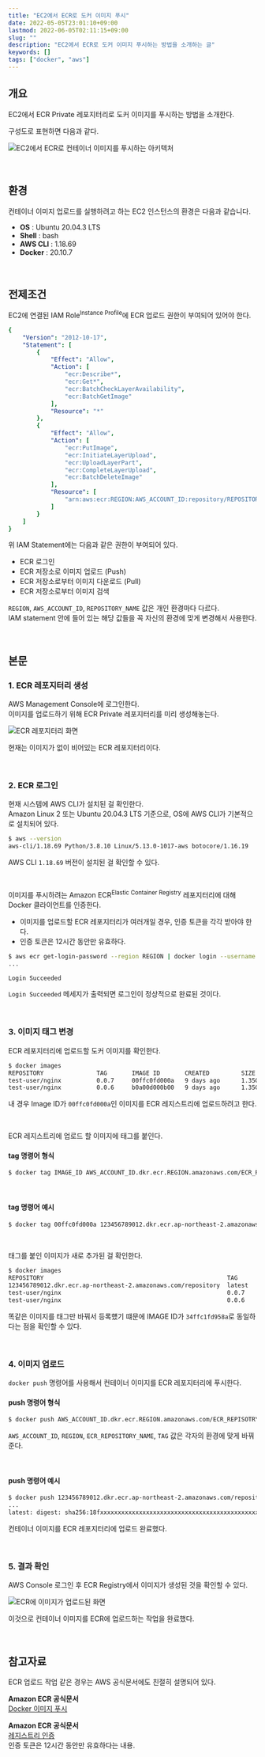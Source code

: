```yaml
---
title: "EC2에서 ECR로 도커 이미지 푸시"
date: 2022-05-05T23:01:10+09:00
lastmod: 2022-06-05T02:11:15+09:00
slug: ""
description: "EC2에서 ECR로 도커 이미지 푸시하는 방법을 소개하는 글"
keywords: []
tags: ["docker", "aws"]
---
```


## 개요

EC2에서 ECR Private 레포지터리로 도커 이미지를 푸시하는 방법을 소개한다.  

구성도로 표현하면 다음과 같다.  

![EC2에서 ECR로 컨테이너 이미지를 푸시하는 아키텍처](./1.png)

&nbsp;

## 환경

컨테이너 이미지 업로드를 실행하려고 하는 EC2 인스턴스의 환경은 다음과 같습니다.

- **OS** : Ubuntu 20.04.3 LTS
- **Shell** : bash
- **AWS CLI** : 1.18.69
- **Docker** : 20.10.7

&nbsp;

## 전제조건

EC2에 연결된 IAM Role<sup>Instance Profile</sup>에 ECR 업로드 권한이 부여되어 있어야 한다.

```yaml
{
    "Version": "2012-10-17",
    "Statement": [
        {
            "Effect": "Allow",
            "Action": [
                "ecr:Describe*",
                "ecr:Get*",
                "ecr:BatchCheckLayerAvailability",
                "ecr:BatchGetImage"
            ],
            "Resource": "*"
        },
        {
            "Effect": "Allow",
            "Action": [
                "ecr:PutImage",
                "ecr:InitiateLayerUpload",
                "ecr:UploadLayerPart",
                "ecr:CompleteLayerUpload",
                "ecr:BatchDeleteImage"
            ],
            "Resource": [
                "arn:aws:ecr:REGION:AWS_ACCOUNT_ID:repository/REPOSITORY_NAME"
            ]
        }
    ]
}
```

위 IAM Statement에는 다음과 같은 권한이 부여되어 있다.

- ECR 로그인
- ECR 저장소로 이미지 업로드 (Push)
- ECR 저장소로부터 이미지 다운로드 (Pull)
- ECR 저장소로부터 이미지 검색

`REGION`, `AWS_ACCOUNT_ID`, `REPOSITORY_NAME` 값은 개인 환경마다 다르다.  
IAM statement 안에 들어 있는 해당 값들을 꼭 자신의 환경에 맞게 변경해서 사용한다.

&nbsp;

## 본문

### 1. ECR 레포지터리 생성

AWS Management Console에 로그인한다.  
이미지를 업로드하기 위해 ECR Private 레포지터리를 미리 생성해놓는다.  

![ECR 레포지터리 화면](./2.png)

현재는 이미지가 없이 비어있는 ECR 레포지터리이다.

&nbsp;

### 2. ECR 로그인

현재 시스템에 AWS CLI가 설치된 걸 확인한다.  
Amazon Linux 2 또는 Ubuntu 20.04.3 LTS 기준으로, OS에 AWS CLI가 기본적으로 설치되어 있다.  

```bash
$ aws --version
aws-cli/1.18.69 Python/3.8.10 Linux/5.13.0-1017-aws botocore/1.16.19
```

AWS CLI `1.18.69` 버전이 설치된 걸 확인할 수 있다.

&nbsp;

이미지를 푸시하려는 Amazon ECR<sup>Elastic Container Registry</sup> 레포지터리에 대해 Docker 클라이언트를 인증한다.

- 이미지를 업로드할 ECR 레포지터리가 여러개일 경우, 인증 토큰을 각각 받아야 한다.
- 인증 토큰은 12시간 동안만 유효하다.

```bash
$ aws ecr get-login-password --region REGION | docker login --username AWS --password-stdin AWS_ACCOUNT_ID.dkr.ecr.REGION.amazonaws.com
...

Login Succeeded
```

`Login Succeeded` 메세지가 출력되면 로그인이 정상적으로 완료된 것이다.

&nbsp;

### 3. 이미지 태그 변경

ECR 레포지터리에 업로드할 도커 이미지를 확인한다.

```bash
$ docker images
REPOSITORY               TAG       IMAGE ID       CREATED         SIZE
test-user/nginx          0.0.7     00ffc0fd000a   9 days ago      1.35GB
test-user/nginx          0.0.6     b0a00d000b00   9 days ago      1.35GB
```

내 경우 Image ID가 `00ffc0fd000a`인 이미지를 ECR 레지스트리에 업로드하려고 한다.

&nbsp;

ECR 레지스트리에 업로드 할 이미지에 태그를 붙인다.

#### tag 명령어 형식

```bash
$ docker tag IMAGE_ID AWS_ACCOUNT_ID.dkr.ecr.REGION.amazonaws.com/ECR_REPOSITORY_NAME:TAG
```

&nbsp;

#### tag 명령어 예시

```bash
$ docker tag 00ffc0fd000a 123456789012.dkr.ecr.ap-northeast-2.amazonaws.com/repository:latest
```

&nbsp;

태그를 붙인 이미지가 새로 추가된 걸 확인한다.

```bash
$ docker images
REPOSITORY                                                    TAG       IMAGE ID       CREATED         SIZE
123456789012.dkr.ecr.ap-northeast-2.amazonaws.com/repository  latest    00ffc0fd000a   9 days ago      1.35GB
test-user/nginx                                               0.0.7     00ffc0fd000a   9 days ago      1.35GB
test-user/nginx                                               0.0.6     b0a00d000b00   9 days ago      1.35GB
```

똑같은 이미지를 태그만 바꿔서 등록헀기 떄문에 IMAGE ID가 `34ffc1fd958a`로 동일하다는 점을 확인할 수 있다.  

&nbsp;

### 4. 이미지 업로드

`docker push` 명령어를 사용해서 컨테이너 이미지를 ECR 레포지터리에 푸시한다.  

#### push 명령어 형식

```bash
$ docker push AWS_ACCOUNT_ID.dkr.ecr.REGION.amazonaws.com/ECR_REPISOTRY_NAME:TAG
```

`AWS_ACCOUNT_ID`, `REGION`, `ECR_REPOSITORY_NAME`, `TAG` 값은 각자의 환경에 맞게 바꿔준다.  

&nbsp;

#### push 명령어 예시

```bash
$ docker push 123456789012.dkr.ecr.ap-northeast-2.amazonaws.com/repository:latest
...
latest: digest: sha256:18fxxxxxxxxxxxxxxxxxxxxxxxxxxxxxxxxxxxxxxxxxxxxxxxxxxxxxxxxxxxxx size: 5584
```

컨테이너 이미지를 ECR 레포지터리에 업로드 완료했다.

&nbsp;

### 5. 결과 확인

AWS Console 로그인 후 ECR Registry에서 이미지가 생성된 것을 확인할 수 있다.

![ECR에 이미지가 업로드된 화면](./3.png)

이것으로 컨테이너 이미지를 ECR에 업로드하는 작업을 완료했다.

&nbsp;

## 참고자료

ECR 업로드 작업 같은 경우는 AWS 공식문서에도 친절히 설명되어 있다.  

**Amazon ECR 공식문서**  
[Docker 이미지 푸시](https://docs.aws.amazon.com/ko_kr/AmazonECR/latest/userguide/docker-push-ecr-image.html)

**Amazon ECR 공식문서**  
[레지스트리 인증](https://docs.aws.amazon.com/ko_kr/AmazonECR/latest/userguide/registry_auth.html#registry-auth-token)  
인증 토큰은 12시간 동안만 유효하다는 내용.
